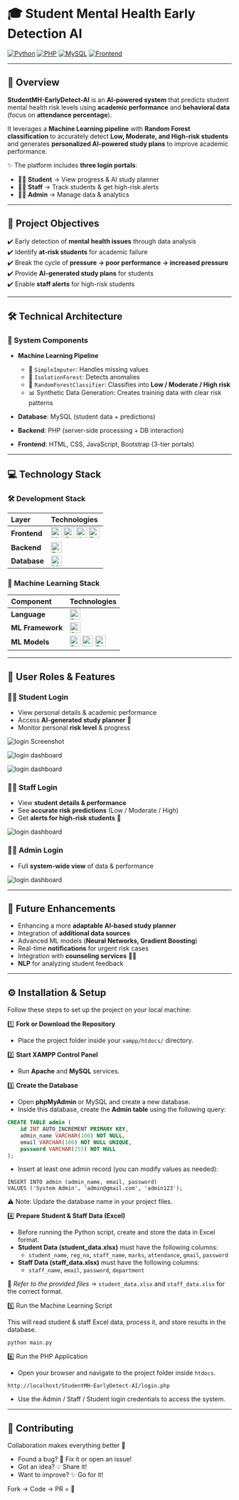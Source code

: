 # 🎓 Student Mental Health Early Detection AI  

[![Python](https://img.shields.io/badge/Python-3.9+-blue?logo=python)]()  [![PHP](https://img.shields.io/badge/PHP-Backend-purple?logo=php)]()  [![MySQL](https://img.shields.io/badge/MySQL-Database-orange?logo=mysql)]() 
[![Frontend](https://img.shields.io/badge/Frontend-HTML%20%7C%20CSS%20%7C%20Bootstrap-green?logo=html5)]()  

---

## 📖 Overview  

**StudentMH-EarlyDetect-AI** is an **AI-powered system** that predicts student mental health risk levels using **academic performance** and **behavioral data** (focus on **attendance percentage**).  

It leverages a **Machine Learning pipeline** with **Random Forest classification** to accurately detect **Low, Moderate, and High-risk students** and generates **personalized AI-powered study plans** to improve academic performance.  

✨ The platform includes **three login portals**:  
- 👩‍🎓 **Student** → View progress & AI study planner  
- 👨‍🏫 **Staff** → Track students & get high-risk alerts  
- 👩‍💼 **Admin** → Manage data & analytics  

---

## 🎯 Project Objectives  

✔️ Early detection of **mental health issues** through data analysis  
✔️ Identify **at-risk students** for academic failure  
✔️ Break the cycle of **pressure → poor performance → increased pressure**  
✔️ Provide **AI-generated study plans** for students  
✔️ Enable **staff alerts** for high-risk students  

---

## 🛠️ Technical Architecture  

### 🔹 System Components  
- **Machine Learning Pipeline**  
  - 🧩 `SimpleImputer`: Handles missing values  
  - 🚫 `IsolationForest`: Detects anomalies  
  - 🤖 `RandomForestClassifier`: Classifies into **Low / Moderate / High risk**  
  - 📊 Synthetic Data Generation: Creates training data with clear risk patterns

- **Database**: MySQL (student data + predictions)  
- **Backend**: PHP (server-side processing + DB interaction)  
- **Frontend**: HTML, CSS, JavaScript, Bootstrap (3-tier portals)  

---

## 💻 Technology Stack  

### 🛠️ Development Stack
| Layer | Technologies |
|:------|:------------|
| **Frontend** | <img src="https://img.shields.io/badge/HTML5-E34F26?style=flat&logo=html5&logoColor=white" alt="HTML5" height="24"> <img src="https://img.shields.io/badge/CSS3-1572B6?style=flat&logo=css3&logoColor=white" alt="CSS3" height="24"> <img src="https://img.shields.io/badge/JavaScript-F7DF1E?style=flat&logo=javascript&logoColor=black" alt="JavaScript" height="24"> <img src="https://img.shields.io/badge/Bootstrap-563D7C?style=flat&logo=bootstrap&logoColor=white" alt="Bootstrap" height="24"> |
| **Backend** | <img src="https://img.shields.io/badge/PHP-777BB4?style=flat&logo=php&logoColor=white" alt="PHP" height="24"> |
| **Database** | <img src="https://img.shields.io/badge/MySQL-005C84?style=flat&logo=mysql&logoColor=white" alt="MySQL" height="24"> |

### 🤖 Machine Learning Stack
| Component | Technologies |
|:----------|:------------|
| **Language** | <img src="https://img.shields.io/badge/Python-3776AB?style=flat&logo=python&logoColor=white" alt="Python" height="24"> |
| **ML Framework** | <img src="https://img.shields.io/badge/scikit--learn-F7931E?style=flat&logo=scikit-learn&logoColor=white" alt="Scikit-learn" height="24"> |
| **ML Models** | <img src="https://img.shields.io/badge/Random_Forest-00A86B?style=flat&logo=randomforest&logoColor=white" alt="Random Forest" height="24"> <img src="https://img.shields.io/badge/Isolation_Forest-FF6B6B?style=flat&logo=tree&logoColor=white" alt="Isolation Forest" height="24"> <img src="https://img.shields.io/badge/Data_Imputation-9B59B6?style=flat&logo=data&logoColor=white" alt="Data Imputation" height="24"> |

--- 
## 👥 User Roles & Features  

### 👩‍🎓 **Student Login**  
- View personal details & academic performance  
- Access **AI-generated study planner** 📅  
- Monitor personal **risk level** & progress 

![login Screenshot](Screenshots/Screenshot%202025-08-27%20232646.png)

![login dashboard](Screenshots/Screenshot%202025-08-28%20231137.png)

![login dashboard](Screenshots/screencapture-localhost-AiEarlyDetectionStudent-study-plan-php-2025-08-31-13_29_58.png)

### 👨‍🏫 **Staff Login**  
- View **student details & performance**  
- See **accurate risk predictions** (Low / Moderate / High)  
- Get **alerts for high-risk students** 🚨   

![login dashboard](Screenshots/Screenshot%202025-08-31%20133425.png)

### 👩‍💼 **Admin Login**  
- Full **system-wide view** of data & performance  

![login dashboard](Screenshots/Screenshot%202025-08-31%20133552.png)

---

## 🔮 Future Enhancements  

- Enhancing a more **adaptable AI-based study planner**  
- Integration of **additional data sources**   
- Advanced ML models (**Neural Networks, Gradient Boosting**)  
- Real-time **notifications** for urgent risk cases  
- Integration with **counseling services** 🧑‍⚕️  
- **NLP** for analyzing student feedback  

---

## ⚙️ Installation & Setup  

Follow these steps to set up the project on your local machine:  

1️⃣ **Fork or Download the Repository**  
   - Place the project folder inside your `xampp/htdocs/` directory.  

2️⃣ **Start XAMPP Control Panel**  
   - Run **Apache** and **MySQL** services.  

3️⃣ **Create the Database**  
   - Open **phpMyAdmin** or MySQL and create a new database.  
   - Inside this database, create the **Admin table** using the following query:  

   ```sql
   CREATE TABLE admin (
       id INT AUTO_INCREMENT PRIMARY KEY,
       admin_name VARCHAR(100) NOT NULL,
       email VARCHAR(100) NOT NULL UNIQUE,
       password VARCHAR(255) NOT NULL
   );
   ```

  - Insert at least one admin record (you can modify values as needed):
```
INSERT INTO admin (admin_name, email, password) 
VALUES ('System Admin', 'admin@gmail.com', 'admin123');
```


⚠️ Note: Update the database name in your project files.

4️⃣ **Prepare Student & Staff Data (Excel)**  
   - Before running the Python script, create and store the data in Excel format.  
   - **Student Data (student_data.xlsx)** must have the following columns:  
     - `student_name`, `reg_no`, `staff_name`, `marks`, `attendance`, `gmail`, `password`  
   - **Staff Data (staff_data.xlsx)** must have the following columns:  
     - `staff_name`, `email`, `password`, `department`  

   📌 *Refer to the provided files* → `student_data.xlsx` and `staff_data.xlsx` for the correct format.  




 5️⃣ Run the Machine Learning Script

This will read student & staff Excel data, process it, and store results in the database.
```
python main.py
```
6️⃣ Run the PHP Application

- Open your browser and navigate to the project folder inside `htdocs`.
```
http://localhost/StudentMH-EarlyDetect-AI/login.php

```

- Use the Admin / Staff / Student login credentials to access the system.

---


## 🤝 Contributing  

Collaboration makes everything better 🌟  
- Found a bug? 🐞 Fix it or open an issue!  
- Got an idea? 💡 Share it! 
- Want to improve? ✨ Go for it!  

Fork → Code → PR = 🎉  

   